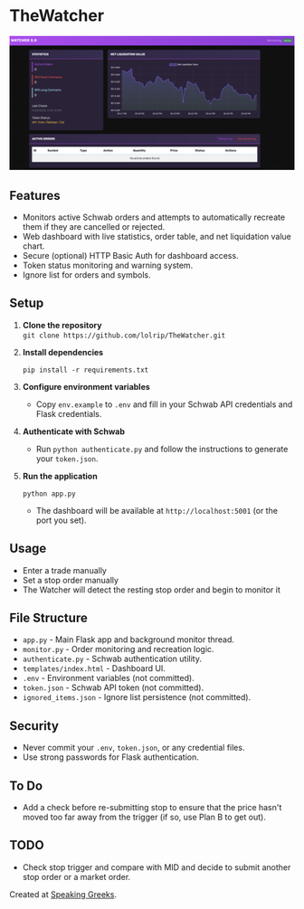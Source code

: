 # TheWatcher

<!-- Including dashboard screenshot here for quick visual context; helps users understand the UI before reading features -->
![Dashboard Screenshot](dash.png)

## Features

- Monitors active Schwab orders and attempts to automatically recreate them if they are cancelled or rejected.
- Web dashboard with live statistics, order table, and net liquidation value chart.
- Secure (optional) HTTP Basic Auth for dashboard access.
- Token status monitoring and warning system.
- Ignore list for orders and symbols.

## Setup

1. **Clone the repository**  
   `git clone https://github.com/lolrip/TheWatcher.git`

2. **Install dependencies**  
   ```
   pip install -r requirements.txt
   ```

3. **Configure environment variables**  
   - Copy `env.example` to `.env` and fill in your Schwab API credentials and Flask credentials.

4. **Authenticate with Schwab**  
   - Run `python authenticate.py` and follow the instructions to generate your `token.json`.

5. **Run the application**  
   ```
   python app.py
   ```
   - The dashboard will be available at `http://localhost:5001` (or the port you set).

## Usage
- Enter a trade manually
- Set a stop order manually
- The Watcher will detect the resting stop order and begin to monitor it

## File Structure

- `app.py` - Main Flask app and background monitor thread.
- `monitor.py` - Order monitoring and recreation logic.
- `authenticate.py` - Schwab authentication utility.
- `templates/index.html` - Dashboard UI.
- `.env` - Environment variables (not committed).
- `token.json` - Schwab API token (not committed).
- `ignored_items.json` - Ignore list persistence (not committed).

## Security

- Never commit your `.env`, `token.json`, or any credential files.
- Use strong passwords for Flask authentication.

## To Do
- Add a check before re-submitting stop to ensure that the price hasn't moved too far away from the trigger (if so, use Plan B to get out).

## TODO

- Check stop trigger and compare with MID and decide to submit another stop order or a market order.

Created at [Speaking Greeks](https://speakinggreeks.com).
